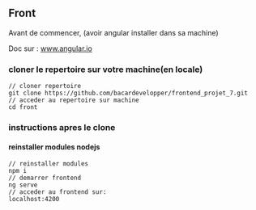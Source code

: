 ## Front
Avant de commencer, (avoir angular installer dans sa machine)

Doc sur : www.angular.io

### cloner le repertoire sur votre machine(en locale)

```
// cloner repertoire
git clone https://github.com/bacardevelopper/frontend_projet_7.git
// acceder au repertoire sur machine
cd front
```

### instructions apres le clone
#### reinstaller modules nodejs

```
// reinstaller modules
npm i
// demarrer frontend
ng serve
// acceder au frontend sur:
localhost:4200
```
